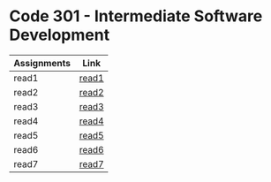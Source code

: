# Code 301 - Intermediate Software Development

| Assignments|             Link             |
| -----------|------------------------------|
|  read1     |  [read1](read301-1.md)       |
|  read2     |  [read2](read301-2.md)       |
|  read3     |  [read3](read301-3.md)       |
|  read4     |  [read4](read301-4.md)       |
|  read5     |  [read5](read301-5.md)       |
|  read6     |  [read6](read301-6.md)       |
|  read7     |  [read7](read301-7.md)       |
